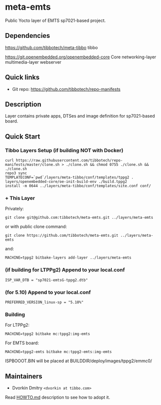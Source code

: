 # meta-emts

Public Yocto layer of EMTS sp7021-based project.

## Dependencies

https://github.com/tibbotech/meta-tibbo
    tibbo

https://git.openembedded.org/openembedded-core
    Core
    networking-layer
    multimedia-layer
    webserver

## Quick links

* Git repo: https://github.com/tibbotech/repo-manifests

## Description

Layer contains private apps, DTSes and image definition for sp7021-based board.

## Quick Start

### Tibbo Layers Setup (if building NOT with Docker)
```
curl https://raw.githubusercontent.com/tibbotech/repo-manifests/master/clone.sh > ./clone.sh && chmod 0755 ./clone.sh && ./clone.sh
repo3 sync
TEMPLATECONF=`pwd`/layers/meta-tibbo/conf/templates/tppg2 . layers/openembedded-core/oe-init-build-env ./build.tppg2
install -m 0644 ../layers/meta-tibbo/conf/templates/site.conf conf/
```
### + This Layer
Privately:
```
git clone git@github.com:tibbotech/meta-emts.git ../layers/meta-emts
```
or with public clone command:
```
git clone https://github.com/tibbotech/meta-emts.git ../layers/meta-emts

```

and:
```
MACHINE=tppg2 bitbake-layers add-layer ../layers/meta-emts
```

### (if building for LTPPg2) Append to your local.conf
```
ISP_VAR_DTB = "sp7021-emtsG-tppg2.dtb"
```

### (for 5.10) Append to your local.conf
```
PREFERRED_VERSION_linux-sp = "5.10%"
```

### Building
For LTPPg2:
```
MACHINE=tppg2 bitbake mc:tppg2:img-emts
```
For EMTS board:
```
MACHINE=tppg2-emts bitbake mc:tppg2-emts:img-emts
```
ISPBOOOT.BIN will be placed at BUILDDIR/deploy/images/tppg2/emmc0/

## Maintainers

* Dvorkin Dmitry `<dvorkin at tibbo.com>`

Read [HOWTO.md](HOWTO.md) description to see how to adopt it.
